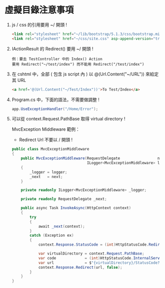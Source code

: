 # 虛擬目錄注意事項

1. js / css 的引用要用 ~/ 開頭 !

    ```html
    <link rel="stylesheet" href="~/lib/bootstrap/5.1.3/css/bootstrap.min.css" />
    <link rel="stylesheet" href="~/css/site.css" asp-append-version="true" />
    ```

1. IActionResult 的 Redirect() 要用 ~/ 開頭 !

    ```
    例：要去 TestController 中的 Index() Action
    要用 Redirect("~/test/index") 而不能用 Redirect("/test/index")
    ```

1. 在 cshtml 中，全部 ( 包含 js script 內 ) 以 @(Url.Content("~/URL")) 來給定其 URL

    ```html
    <a href='@(Url.Content("~/Test/Index"))'>To Test/Index</a>
    ```

1. Program.cs 中，下面的語法，不需要做調整 !

    ```cs
    app.UseExceptionHandler("/Home/Error");
    ```
1. 可以從 context.Request.PathBase 取得 virtual directory !

    MvcException Middleware 範例：

    - Redirect Url 不要以 / 開頭 !

    ```cs
    public class MvcExceptionMiddleware
    {
        public MvcExceptionMiddleware(RequestDelegate                 next,
                                      ILogger<MvcExceptionMiddleware> logger)
        {
            _logger = logger;
            _next   = next;
        }

        private readonly ILogger<MvcExceptionMiddleware> _logger;

        private readonly RequestDelegate _next;

        public async Task InvokeAsync(HttpContext context)
        {
            try
            {
                await _next(context);
            }
            catch (Exception ex)
            {
                context.Response.StatusCode = (int)HttpStatusCode.Redirect;

                var virtualDirectory = context.Request.PathBase;
                var code             = (int)HttpStatusCode.InternalServerError;
                var url              = $"{virtualDirectory}/StatusCode?code={code}";
                context.Response.Redirect(url, false);
            }
        }
    }
    ```